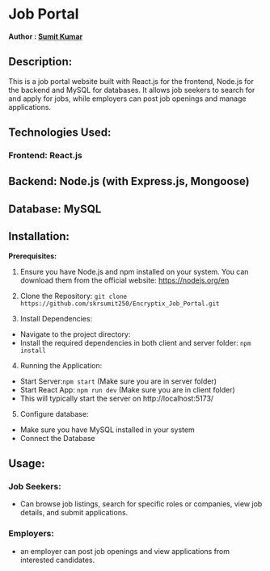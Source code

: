 # Job Portal
**Author : [Sumit Kumar](https://skrsumit250.github.io/Portfolio/)**
## Description:
This is a job portal website built with React.js for the frontend, Node.js for the backend and MySQL for databases. It allows job seekers to search for and apply for jobs, while employers can post job openings and manage applications.

## Technologies Used:
### Frontend: React.js
## Backend: Node.js (with Express.js, Mongoose)
## Database: MySQL

## Installation:

**Prerequisites:**
1. Ensure you have Node.js and npm installed on your system. You can download them from the official website: https://nodejs.org/en

2. Clone the Repository: `git clone https://github.com/skrsumit250/Encryptix_Job_Portal.git`

3. Install Dependencies:
- Navigate to the project directory:
- Install the required dependencies in both client and server folder: `npm install`

4. Running the Application:
- Start Server:`npm start` (Make sure you are in server folder)
- Start React App: `npm run dev` (Make sure you are in client folder)
- This will typically start the server on http://localhost:5173/

5. Configure database:
- Make sure you have MySQL installed in your system
- Connect the Database

## Usage:

### Job Seekers:
- Can browse job listings, search for specific roles or companies, view job details, and submit applications.
### Employers:
- an employer can post job openings and view applications from interested candidates.